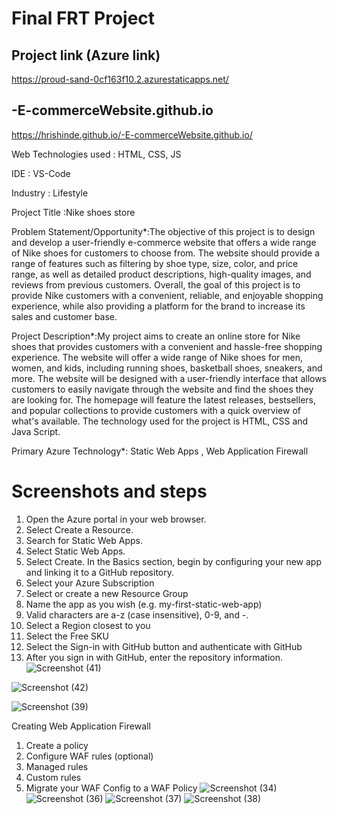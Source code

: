 # Final FRT Project
## Project link (Azure link) 

https://proud-sand-0cf163f10.2.azurestaticapps.net/

## -E-commerceWebsite.github.io

https://hrishinde.github.io/-E-commerceWebsite.github.io/

Web Technologies used : HTML, CSS, JS

IDE : VS-Code

Industry : Lifestyle

Project Title :Nike shoes store

Problem Statement/Opportunity*:The objective of this project is to design and develop a user-friendly e-commerce website that offers a wide range of Nike shoes for customers to choose from. The website should provide a range of features such as filtering by shoe type, size, color, and price range, as well as detailed product descriptions, high-quality images, and reviews from previous customers. 
Overall, the goal of this project is to provide Nike customers with a convenient, reliable, and enjoyable shopping experience, while also providing a platform for the brand to increase its sales and customer base.

Project Description*:My project aims to create an online store for Nike shoes that provides customers with a convenient and hassle-free shopping experience. The website will offer a wide range of Nike shoes for men, women, and kids, including running shoes, basketball shoes, sneakers, and more.
The website will be designed with a user-friendly interface that allows customers to easily navigate through the website and find the shoes they are looking for. The homepage will feature the latest releases, bestsellers, and popular collections to provide customers with a quick overview of what's available.
The technology used for the project is HTML, CSS and Java Script.

Primary Azure Technology*: Static Web Apps , Web Application Firewall

# Screenshots and steps
1. Open the Azure portal in your web browser.
2. Select Create a Resource.
3. Search for Static Web Apps.
4. Select Static Web Apps.
5. Select Create.  In the Basics section, begin by configuring your new app and linking it to a GitHub repository.
6. Select your Azure Subscription
7. Select or create a new Resource Group
8. Name the app as you wish (e.g. my-first-static-web-app)
9. Valid characters are a-z (case insensitive), 0-9, and -.
10. Select a Region closest to you
11. Select the Free SKU
12. Select the Sign-in with GitHub button and authenticate with GitHub
13. After you sign in with GitHub, enter the repository information.
![Screenshot (41)](https://user-images.githubusercontent.com/88624516/230202184-b4e78e6f-9c40-4d34-86ca-0598be36d459.png)

![Screenshot (42)](https://user-images.githubusercontent.com/88624516/230201946-b9d922e4-ce8a-43fe-96f8-b500ba5f59b3.png)

![Screenshot (39)](https://user-images.githubusercontent.com/88624516/230202335-56955348-ad3c-4902-96be-a23951b04e2b.png)

Creating Web Application Firewall
 
1. Create a policy
2. Configure WAF rules (optional)
3. Managed rules
4. Custom rules
5. Migrate your WAF Config to a WAF Policy
![Screenshot (34)](https://user-images.githubusercontent.com/88624516/230204926-0906ffb7-1ea1-4ac0-b336-e5a87a42ebbd.png)
![Screenshot (36)](https://user-images.githubusercontent.com/88624516/230205022-7d5d0f6d-0c29-47a4-9538-57cba41c936a.png)
![Screenshot (37)](https://user-images.githubusercontent.com/88624516/230205216-be08cae7-19e5-44dc-a607-9e8b7cafc82d.png)
![Screenshot (38)](https://user-images.githubusercontent.com/88624516/230205275-cdbc4edd-5e77-40ff-b0bf-b434211a1a42.png)




 



